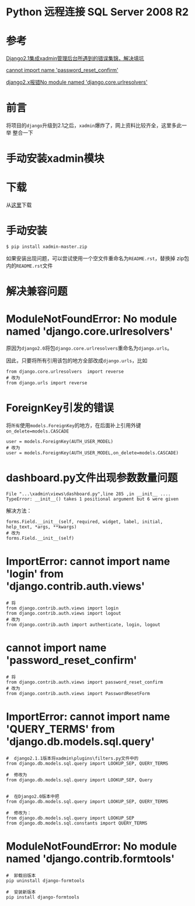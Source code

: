 Python 远程连接 SQL Server 2008 R2
======

# 参考
[Django2.1集成xadmin管理后台所遇到的错误集锦，解决填坑](https://www.cnblogs.com/xingfuggz/p/10142388.html)

[cannot import name 'password_reset_confirm'](https://blog.csdn.net/sunfellow2009/article/details/81477368)

[django2.x报错No module named 'django.core.urlresolvers'](https://blog.csdn.net/weixin_35757704/article/details/78977753)
# 前言
将项目的`django`升级到2.1之后，`xadmin`爆炸了，网上资料比较齐全，这里多此一举
整合一下
# 手动安装xadmin模块
# 下载
从[这里](https://github.com/sshwsfc/xadmin)下载
# 手动安装
```
$ pip install xadmin-master.zip
```
如果安装出现问题，可以尝试使用一个空文件重命名为`README.rst`，替换掉
zip包内的`README.rst`文件

# 解决兼容问题
# ModuleNotFoundError: No module named 'django.core.urlresolvers' 
原因为`django2.0`将包`django.core.urlresolvers`重命名为`django.urls`。

因此，只要将所有引用该包的地方全部改成`django.urls`，比如

```
from django.core.urlresolvers  import reverse
# 改为
from django.urls import reverse
```
# ForeignKey引发的错误
将`所有`使用`models.ForeignKey`的地方，在后面补上引用外键`on_delete=models.CASCADE`

```
user = models.ForeignKey(AUTH_USER_MODEL)
# 改为
user = models.ForeignKey(AUTH_USER_MODEL,on_delete=models.CASCADE)
```
# dashboard.py文件出现参数数量问题
```
File "...\xadmin\views\dashboard.py",line 285 ,in __init__ ....
TypeError: __init__() takes 1 positional argument but 6 were given
```
解决方法：

```
forms.Field.__init__(self, required, widget, label, initial, help_text, *args, **kwargs)
# 改为
forms.Field.__init__(self)
```
# ImportError: cannot import name 'login' from 'django.contrib.auth.views'
```
# 将
from django.contrib.auth.views import login
from django.contrib.auth.views import logout
# 改为
from django.contrib.auth import authenticate, login, logout
```
# cannot import name 'password_reset_confirm'
```
# 将
from django.contrib.auth.views import password_reset_confirm
# 改为
from django.contrib.auth.views import PasswordResetForm
```
# ImportError: cannot import name 'QUERY_TERMS' from 'django.db.models.sql.query'
```
#  django2.1.1版本将xadmin\plugins\filters.py文件中的
from django.db.models.sql.query import LOOKUP_SEP, QUERY_TERMS
 
#  修改为
from django.db.models.sql.query import LOOKUP_SEP, Query
 
 
#  在Django2.0版本中把
from django.db.models.sql.query import LOOKUP_SEP, QUERY_TERMS
 
#  修改为：
from django.db.models.sql.query import LOOKUP_SEP
from django.db.models.sql.constants import QUERY_TERMS

```
# ModuleNotFoundError: No module named 'django.contrib.formtools'
```
#  卸载旧版本
pip uninstall django-formtools
 
#  安装新版本
pip install django-formtools
```

